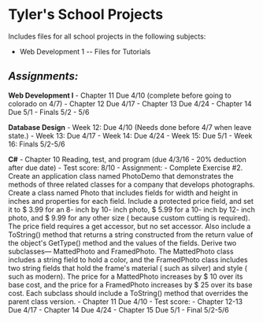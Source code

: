 # Tyler's School Projects

Includes files for all school projects in the following subjects:
- Web Development 1
-- Files for Tutorials


*Assignments:*
---
**Web Development I**
    - Chapter 11 Due 4/10 (complete before going to colorado on 4/7)
    - Chapter 12 Due 4/17
    - Chapter 13 Due 4/24
    - Chapter 14 Due 5/1
    - Finals 5/2 - 5/6

**Database Design**
    - Week 12: Due 4/10 (Needs done before 4/7 when leave state.)
    - Week 13: Due 4/17
    - Week 14: Due 4/24
    - Week 15: Due 5/1
    - Week 16: Finals 5/2-5/6

**C#**
    - Chapter 10 Reading, test, and program (due 4/3/16 - 20% deduction after due date)
      - Test score: 8/10
      - Assignment:
        - Complete Exercise #2. Create an application class named PhotoDemo that demonstrates the methods of three related classes for a company that develops photographs. Create a class named Photo that includes fields for width and height in inches and properties for each field. Include a protected price field, and set it to $ 3.99 for an 8- inch by 10- inch photo, $ 5.99 for a 10- inch by 12- inch photo, and $ 9.99 for any other size ( because custom cutting is required). The price field requires a get accessor, but no set accessor. Also include a ToString() method that returns a string constructed from the return value of the object's GetType() method and the values of the fields. Derive two subclasses— MattedPhoto and FramedPhoto. The MattedPhoto class includes a string field to hold a color, and the FramedPhoto class includes two string fields that hold the frame's material ( such as silver) and style ( such as modern). The price for a MattedPhoto increases by $ 10 over its base cost, and the price for a FramedPhoto increases by $ 25 over its base cost. Each subclass should include a ToString() method that overrides the parent class version.
    - Chapter 11 Due 4/10
      - Test score:
    - Chapter 12-13 Due 4/17
    - Chapter 14 Due 4/24
    - Chapter 15 Due 5/1
    - Final 5/2-5/6